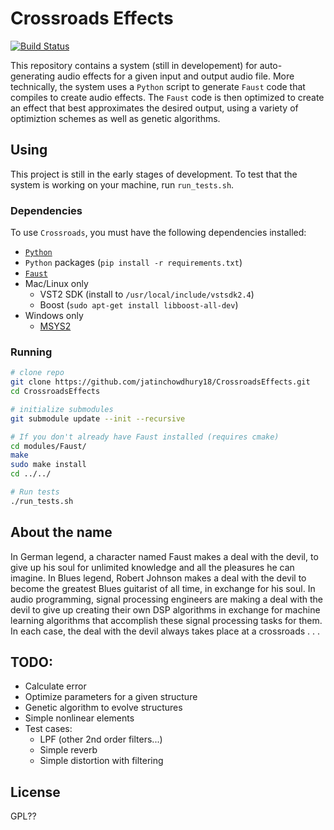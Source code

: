 # Crossroads Effects

[![Build Status](https://travis-ci.com/jatinchowdhury18/CrossroadsEffects.svg?token=Ub9niJrqG1Br1qaaxp7E&branch=master)](https://travis-ci.com/jatinchowdhury18/CrossroadsEffects)

This repository contains a system (still in developement)
for auto-generating audio effects for a given input and
output audio file. More technically, the system uses a `Python`
script to generate `Faust` code that compiles to create audio
effects. The `Faust` code is then optimized to create an effect
that best approximates the desired output, using a variety of
optimiztion schemes as well as genetic algorithms.

## Using

This project is still in the early stages of development.
To test that the system is working on your machine, run
`run_tests.sh`.

### Dependencies

To use `Crossroads`, you must have the following dependencies
installed:

- [`Python`](https://www.python.org/)
- `Python` packages (`pip install -r requirements.txt`)
- [`Faust`](https://github.com/grame-cncm/faust)
- Mac/Linux only
  - VST2 SDK (install to `/usr/local/include/vstsdk2.4`)
  - Boost (`sudo apt-get install libboost-all-dev`)
- Windows only
  - [MSYS2](https://www.msys2.org/)

### Running
```bash
# clone repo
git clone https://github.com/jatinchowdhury18/CrossroadsEffects.git
cd CrossroadsEffects

# initialize submodules
git submodule update --init --recursive

# If you don't already have Faust installed (requires cmake)
cd modules/Faust/
make
sudo make install
cd ../../

# Run tests
./run_tests.sh
```

## About the name

In German legend, a character named Faust makes a deal with
the devil, to give up his soul for unlimited knowledge and all
the pleasures he can imagine. In Blues legend, Robert Johnson 
makes a deal with the devil to become the greatest Blues guitarist
of all time, in exchange for his soul. In audio programming, 
signal processing engineers are making a deal with the devil to
give up creating their own DSP algorithms in exchange for machine
learning algorithms that accomplish these signal processing tasks
for them. In each case, the deal with the devil always takes place
at a crossroads . . .

## TODO:

- Calculate error
- Optimize parameters for a given structure
- Genetic algorithm to evolve structures
- Simple nonlinear elements
- Test cases:
  - LPF (other 2nd order filters...)
  - Simple reverb
  - Simple distortion with filtering

## License

GPL??
